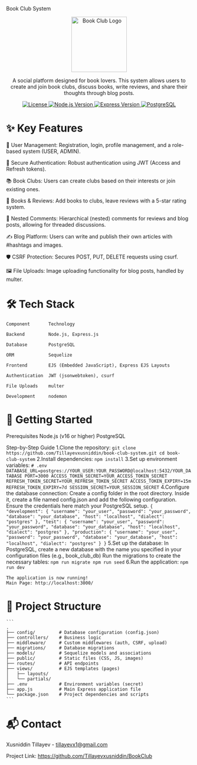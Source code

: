 Book Club System
<p align="center">
<img src="https://img.icons8.com/plasticine/200/books.png" alt="Book Club Logo" width="150"/>
</p>

<p align="center">
A social platform designed for book lovers. This system allows users to create and join book clubs, discuss books, write reviews, and share their thoughts through blog posts.
</p>

<p align="center">
<a href="https://github.com/Tillayevxusniddin/book-club-system/blob/main/LICENSE">
<img src="https://img.shields.io/github/license/Tillayevxusniddin/book-club-system?style=for-the-badge" alt="License">
</a>
<a href="#">
<img src="https://img.shields.io/badge/Node.js-18.x-green?style=for-the-badge&logo=node.js" alt="Node.js Version">
</a>
<a href="#">
<img src="https://img.shields.io/badge/Express-4.x-blue?style=for-the-badge&logo=express" alt="Express Version">
</a>
<a href="#">
<img src="https://img.shields.io/badge/PostgreSQL-14-blueviolet?style=for-the-badge&logo=postgresql" alt="PostgreSQL">
</a>
</p>


# ✨ Key Features

👥 User Management: Registration, login, profile management, and a role-based system (USER, ADMIN).

🔐 Secure Authentication: Robust authentication using JWT (Access and Refresh tokens).

📚 Book Clubs: Users can create clubs based on their interests or join existing ones.

📖 Books & Reviews: Add books to clubs, leave reviews with a 5-star rating system.

💬 Nested Comments: Hierarchical (nested) comments for reviews and blog posts, allowing for threaded discussions.

✍️ Blog Platform: Users can write and publish their own articles with #hashtags and images.

🛡️ CSRF Protection: Secures POST, PUT, DELETE requests using csurf.

🖼️ File Uploads: Image uploading functionality for blog posts, handled by multer.

# 🛠️ Tech Stack

```
Component       Technology

Backend         Node.js, Express.js

Database        PostgreSQL

ORM             Sequelize

Frontend        EJS (Embedded JavaScript), Express EJS Layouts

Authentication  JWT (jsonwebtoken), csurf

File Uploads    multer

Development     nodemon
```

# 🚀 Getting Started

Prerequisites
    Node.js (v16 or higher) 
    PostgreSQL

Step-by-Step Guide
    1.Clone the repository:
        ```
        git clone https://github.com/Tillayevxusniddin/book-club-system.git
        cd book-club-system
        ```
    2.Install dependencies:
        ```
        npm install
        ```
    3.Set up environment variables:
        ```
        # .env
            DATABASE_URL=postgres://YOUR_USER:YOUR_PASSWORD@localhost:5432/YOUR_DATABASE
            PORT=3000
            ACCESS_TOKEN_SECRET=YOUR_ACCESS_TOKEN_SECRET
            REFRESH_TOKEN_SECRET=YOUR_REFRESH_TOKEN_SECRET
            ACCESS_TOKEN_EXPIRY=15m
            REFRESH_TOKEN_EXPIRY=7d
            SESSION_SECRET=YOUR_SESSION_SECRET
        ```
    4.Configure the database connection:
        Create a config folder in the root directory. Inside it, create a file named config.json and add the following configuration. Ensure the credentials here match your PostgreSQL setup.
        ```
            {
            "development": {
                "username": "your_user",
                "password": "your_password",
                "database": "your_database",
                "host": "localhost",
                "dialect": "postgres"
            },
            "test": {
                "username": "your_user",
                "password": "your_password",
                "database": "your_database",
                "host": "localhost",
                "dialect": "postgres"
            },
            "production": {
                "username": "your_user",
                "password": "your_password",
                "database": "your_database",
                "host": "localhost",
                "dialect": "postgres"
            }
            }
        ```
    5.Set up the database:
        In PostgreSQL, create a new database with the name you specified in your configuration files (e.g., book_club_db)
            Run the migrations to create the necessary tables:
        ```
        npm run migrate
        npm run seed
        ```
    6.Run the application:
        ```
        npm run dev
        ```

    The application is now running!
    Main Page: http://localhost:3000/

# 📁 Project Structure
    ```
    .
    ├── config/         # Database configuration (config.json)
    ├── controllers/    # Business logic
    ├── middleware/     # Custom middlewares (auth, CSRF, upload)
    ├── migrations/     # Database migrations
    ├── models/         # Sequelize models and associations
    ├── public/         # Static files (CSS, JS, images)
    ├── routes/         # API endpoints
    ├── views/          # EJS templates (pages)
    │   ├── layouts/
    │   └── partials/
    ├── .env            # Environment variables (secret)
    ├── app.js          # Main Express application file
    └── package.json    # Project dependencies and scripts
    ```


# 📬 Contact

Xusniddin Tillayev - tillayevx1@gmail.com

Project Link: https://github.com/Tillayevxusniddin/BookClub